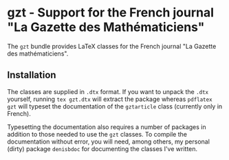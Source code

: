 gzt - Support for the French journal "La Gazette des Mathématiciens"
=====================================================================

The `gzt` bundle provides LaTeX classes for the French journal "La Gazette des
mathématiciens".

Installation
------------

The classes are supplied in `.dtx` format.  If you want to unpack the `.dtx`
yourself, running `tex gzt.dtx` will extract the package whereas
`pdflatex gzt` will typeset the documentation of the `gztarticle` class
(currently only in French).

Typesetting the documentation also requires a number of packages in addition to
those needed to use the `gzt` classes.  To compile the documentation without
error, you will need, among others, my personal (dirty) package `denisbdoc` for
documenting the classes I've written.
